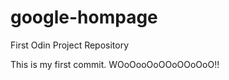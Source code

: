 google-hompage
==============

First Odin Project Repository

This is my first commit.
WOoOooOoOOoOOoOoO!!

